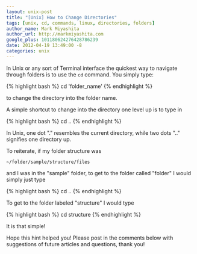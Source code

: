 ```yaml
---
layout: unix-post
title: "[Unix] How to Change Directories"
tags: [unix, cd, commands, linux, directories, folders]
author_name: Mark Miyashita
author_url: http://markmiyashita.com
google_plus: 101180624276428786239
date: 2012-04-19 13:49:00 -8
categories: unix
---
```


In Unix or any sort of Terminal interface the quickest way to navigate through folders is to use the <code>cd</code> command. You simply type:

{% highlight bash %}
cd 'folder_name'
{% endhighlight %}

to change the directory into the folder name. 

A simple shortcut to change into the directory one level up is to type in

{% highlight bash %}
cd ..
{% endhighlight %}

In Unix, one dot "." resembles the current directory, while two dots ".." signifies one directory up.

To reiterate, if my folder structure was

<code>~/folder/sample/structure/files</code>

and I was in the "sample" folder, to get to the folder called "folder" I would simply just type

{% highlight bash %}
cd ..
{% endhighlight %}

To get to the folder labeled "structure" I would type

{% highlight bash %}
cd structure
{% endhighlight %}

It is that simple!

Hope this hint helped you! Please post in the comments below with suggestions of future articles and questions, thank you!